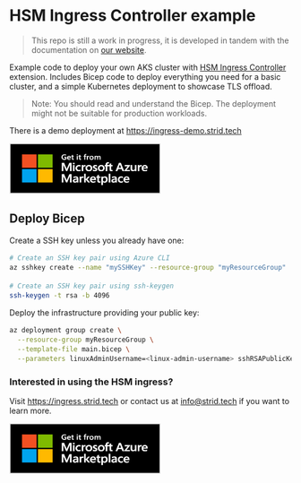 # HSM Ingress Controller example

> This repo is still a work in progress, it is developed in tandem with the documentation on [our website](https://ingress-demo.strid.tech).

Example code to deploy your own AKS cluster with [HSM Ingress Controller](https://ingress.strid.tech) extension.
Includes Bicep code to deploy everything you need for a basic cluster, and a simple Kubernetes deployment to showcase TLS offload.

> Note: You should read and understand the Bicep. The deployment might not be suitable for production workloads.

There is a demo deployment at https://ingress-demo.strid.tech

[<img width=270 height=90 src="./media/MS_Azure_Marketplace.png">](https://azuremarketplace.microsoft.com/en-us/marketplace/apps/stridtech.ingress-nginx-hsm)

## Deploy Bicep

Create a SSH key unless you already have one:

```bash
# Create an SSH key pair using Azure CLI
az sshkey create --name "mySSHKey" --resource-group "myResourceGroup"

# Create an SSH key pair using ssh-keygen
ssh-keygen -t rsa -b 4096
```

Deploy the infrastructure providing your public key:

```bash
az deployment group create \
  --resource-group myResourceGroup \
  --template-file main.bicep \
  --parameters linuxAdminUsername=<linux-admin-username> sshRSAPublicKey='<ssh-key>'
```

### Interested in using the HSM ingress?

Visit https://ingress.strid.tech or contact us at [info@strid.tech](mailto:info@strid.tech) if you want to learn more.

[<img width=270 height=90 src="./media/MS_Azure_Marketplace.png">](https://azuremarketplace.microsoft.com/en-us/marketplace/apps/stridtech.ingress-nginx-hsm)
